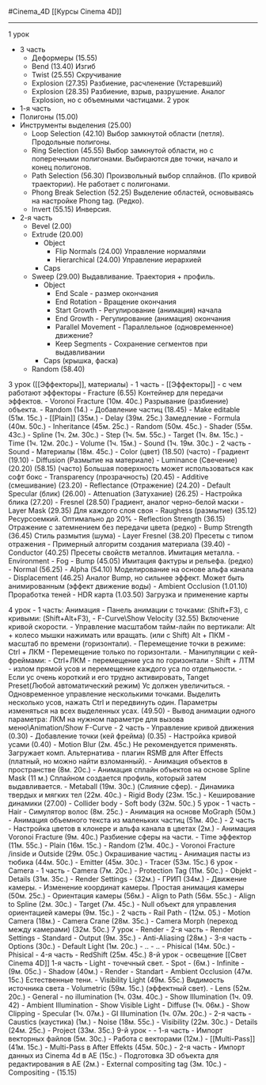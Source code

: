 #Cinema_4D 
[[Курсы Cinema 4D]]
____________

1 урок
- 3 часть
	- Деформеры (15.55)
	- Bend (13.40) Изгиб
	- Twist (25.55) Скручивание
	- Explosion (27.35) Разбиение, расчленение (Устаревший)
	- Explosion (28.35) Разбиение, взрыв, разрушение. Аналог Explosion, но с объемными частицами.
2 урок
- 1-я часть
- Полигоны (15.00)
- Инструменты выделения (25.00)
	- Loop Selection (42.10) Выбор замкнутой области (петля). Продольные полигоны.
	- Ring Selection (45.55) Выбор замкнутой области, но с поперечными полигонами. Выбираются две точки, начало и конец полигонов.
	- Path Selection (56.30) Произвольный выбор сплайнов. (По кривой траектории). Не работает с полигонами.
	- Phong Break Selection (52.25) Выделение областей, основываясь на настройке Phong tag. (Редко).
	- Invert (55.15) Инверсия.
- 2-я часть
	- Bevel (2.00)
	- Extrude (20.00)
		- Object
			-  Flip Normals (24.00) Управление нормалями
			- Hierarchical (24.00) Управление иерархией
		- Caps
	- Sweep (29.00) Выдавливание. Траектория + профиль.
		- Object
			- End Scale - размер окончания
			- End Rotation - Вращение окончания
			- Start Growth - Регулирование (анимация) начала
			- End Growth - Регулирование (анимация) окончания
			- Parallel Movement - Параллельное (одновременное) движение?
			- Keep Segments - Сохранение сегментов при выдавливании
		- Caps (крышка, фаска)
	- Random (58.40)
	
3 урок ([[Эффекторы]], материалы)
	- 1 часть - [[Эффекторы]]
		- с чем работают эффекторы
		- Fracture (6.55) Контейнер для передачи эффектов.
		- Voronoi Fracture (10м. 40с.) Разрывание (разбиение) объекта.
			- Random (14.)
			- Добавление частиц (18.45)
			- Make editable (51м. 15с.)
		- [[Plain]] (35м.)
		- Delay (39м. 25с.) Замедление
		- Formula (40м. 50с.)
		- Inheritance (45м. 25с.)
		- Random (50м. 45с.)
		- Shader (55м. 43с.)
		- Spline (1ч. 2м. 30с.)
		- Step (1ч. 5м. 55с.)
		- Target (1ч. 8м. 15с.)
		- Time (1ч. 12м. 20с.)
		- Volume (1ч. 15м.)
		- Sound (1ч. 19м. 30с.)
	- 2 часть
		- Sound
		- Материалы (18м. 45с.)
			- Color (цвет) (18.50) (часто)
				- Градиент (19.10)
			- Diffusion (Размытие на материале)
			- Luminance (Свечение) (20.20) (58.15) (часто) Большая поверхность может использоваться как софт бокс
			- Transparency (прозрачность) (20.45)
				- Additive (смешивание) (23.20)
			- Reflectance (Отражение) (24.20)
				- Default Specular (блик) (26.00)
				- Attenuation (Затухание) (26.25) 
				- Настройка блика (27.20)
				- Fresnel (28.50) Градиент, аналог черно-белой маски
				- Layer Mask (29.35) Для каждого слоя своя
				- Raughess (размытие) (35.12) Ресурсоемкий. Оптимально до 20%
				- Reflection Strength (36.15) Отражение с затемнением без передачи цвета (редко)
				- Bump Strength (36.45) Стиль размытия (шума)
				- Layer Fresnel (38.20) Пресеты с типом отражения
				- Примерный алгоритм создания материала (39.40)
				- Conductor (40.25) Пресеты свойств металлов. Имитация металла.
			- Environment
			- Fog
			- Bump (45.05) Имитация фактуры и рельефа. (редко)
			- Normal (56.25)
			- Alpha (54.10) Моделирование на основе альфа канала
			- Displacement (46.25) Аналог Bump, но сильнее эффект. Может быть анимированным (эффект движение воды)
			- Ambient Occlusion (1.01.10) Проработка теней
			- HDR карта (1.03.50) Загрузка и применение карты
				
4 урок
	- 1 часть: Анимация 
		- Панель анимации с точками: (Shift+F3), с кривыми: (Shift+Alt+F3), 
		- F-Curve\Show Velocity (32.55) Включение кривой скорости.
		- Управление масштабом тайм-лайн по вертикали: Alt + колесо мышки нажимать или вращать. (или с Shift) Alt + ПКМ - масштаб по времени (горизонтали).
		- Перемещение точки в режиме: Ctrl + ЛКМ - Перемещение только по горизонтали.
		- Манипуляции с кей-фреймами:
			- Ctrl+ЛКМ - перемещение уса по горизонтали
			- Shift + ЛТМ - излом прямой усов и перемещение каждого уса по отдельности.
		- Если ус очень короткий и его трудно активировать, Tanget Preset\(Любой автоматический режим) Ус должен увеличиться.
		- Одновременное управление несколькими точками. Выделить несколько усов, нажать Ctrl и передвинуть один. Параметры изменяться на всех выделенных усах. (49.50)
		- Вывод анимации одного параметра: ЛКМ на нужном параметре для вызова меню\Animation/Show F-Curve
	- 2 часть
		- Управление кривой движения (0.30)
			- Добавление точки (кей фрейма) (0.35)
			- Настройка кривой усами (0.40)
		- Motion Blur (2м. 45с.) Не рекомендуется применять. Загружает комп. Альтернатива - плагин RSMB для After Effects (платный, но можно найти взломанный). 
		- Анимация объектов в пространстве (8м. 20с.) 
			- Анимация сплайн объектов на основе Spline Mask (11 м.) Сплайном создается профиль, который затем выдавливается.
			- Metaball (19м. 30с.) (Слияние сфер).
		- Динамика твердых и мягких тел (22м. 40с.)
			- Rigid Body (23м. 15с.) 
			- Кеширование динамики (27.00)
			- Collider body
			- Soft body (32м. 50с.)
5 урок
	- 1 часть
		- Hair - Симулятор волос (8м. 25с.)
		- Анимация на основе MoGraph (50м.)
			- Анимация объемного текста из маленьких частиц (51м. 40с.)
	- 2 часть
		- Настройка цветов в клонере и альфа канала в цветах (2м.)
		- Анимация Voronoi Fracture (9м. 40с.) Разбиение сферы на части.
			- Time эффектор (11м. 55с.)
			- Plain (16м. 15с.)
			- Random (21м. 40с.)
			- Voronoi Fracture /inside и Outside (29м. 05с.) Окрашивание частиц
		- Анимация пасты из тюбика (44м. 50с.) 
			- Emitter (45м. 30с.) 
			- Tracer (53м. 15с.)
6 урок - Camera
	- 1 часть 
		- Camera (7м. 20с.)
			- Protection Tag (11м. 50с.)
			- Objekt
			- Details (31м. 35с.)
				- Render Settings - (32м.)
				- ГРИП (34м.)
			- Движение камеры.
				- Изменение координат камеры. Простая анимация камеры (50м. 25с.)
				- Ориентация камеры (56м.)
					- Align to Path (56м. 55с.)
				- Align to Spline (2м. 30с.)
				- Target (7м. 45с.)
				- Null объект для управления ориентацией камеры (9м. 15с.)
	- 2 часть
		- Rail Path - (12м. 05.)
		- Motion Camera (18м.)
		- Camera Crane (28м. 35с.)
		- Camera Morph (переход между камерами) (32м. 50с.)
7 урок - Render
	- 2-я часть
		- Render Settings 
			- Standard
				- Output (9м. 35с.)
				- Anti-Aliasing (28м.)
	- 3-я часть
				- Options (30с.)
					- Default Light (1м. 20с.)
				- ..
				- ..
			- Phisical (14м. 50с.)
				- Phisical 
	- 4-я часть
		- RedShift (25м. 45с.)
8-й урок - освещение [[Свет Cinema 4D]]
	1-я часть
		- Light - точечный свет.
			- Spot - (6м.)
			- Infinite - (9м. 05с.)
		- Shadow (40м.)
		- Render 
			- Standart
				- Ambient Occlusion (47м. 15с.) Естественные тени.
		- Visibility Light (49м. 55с.) Видимость источника света
			- Volumetric (59м. 15с.) (эффектный свет).
		- Lens (52м. 20с.)
		- General
			- no illumination (1ч. 03м. 40с.)
			- Show Illumination (1ч. 09. 42)
			- Ambient Illumination
			- Show Visible Light
			- Diffuse (1ч. 06м.)
			- Show Clipping
			- Specular (1ч. 07м.)
			- GI Illumination (1ч. 07м. 20с.)
	- 2-я часть
		- Caustics (каустика) (1м.)
		- Noise (18м. 55с.)
		- Visibility (22м. 30с.)
		- Details (24м. 25с.)
		- Project (33м. 35с.)
9-й урок -
	- 1-я часть
		- Импорт векторных файлов (5м. 30с.)
		- Работа с векторами (12м.)
		- [[Multi-Pass]] (41м. 15с.)
			- Multi-Pass в After Effekts (45м. 50с.)
	- 2-я часть
		- Импорт данных из Cinema 4d в AE (15с.)
			- Подготовка 3D объекта для редактирования в AE (2м.)
				- External compositing tag (3м. 10с.)
				- Compositing - (15.15)

